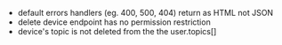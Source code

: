 - default errors handlers (eg. 400, 500, 404) return as HTML not JSON
- delete device endpoint has no permission restriction
- device's topic is not deleted from the the user.topics[]
